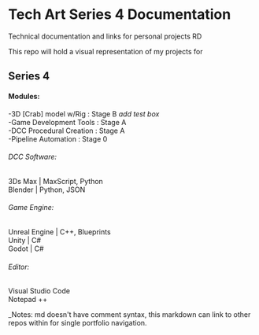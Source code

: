 # Tech Art Series 4 Documentation
Technical documentation and links for personal projects RD

This repo will hold a visual representation of my projects for
## Series 4 

#### Modules:  
-3D [Crab] model w/Rig : Stage B *add test box*  
-Game Development Tools : Stage A  
-DCC Procedural Creation : Stage A  
-Pipeline Automation : Stage 0  

###### DCC Software:   
3Ds Max | MaxScript, Python  
Blender | Python, JSON  

###### Game Engine:  
Unreal Engine | C++, Blueprints  
Unity | C#  
Godot | C#  

###### Editor:  
Visual Studio Code  
Notepad ++  







_Notes: md doesn't have comment syntax, this markdown can link to other repos within for single portfolio navigation. 